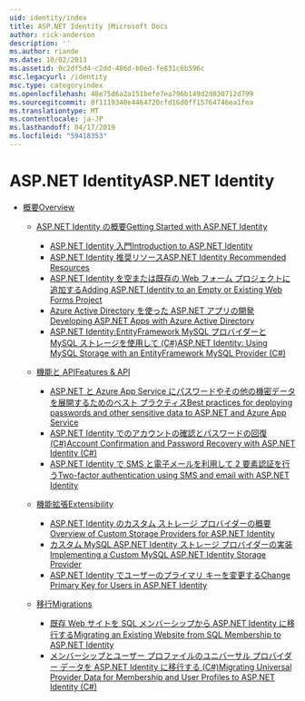 ```yaml
---
uid: identity/index
title: ASP.NET Identity |Microsoft Docs
author: rick-anderson
description: ''
ms.author: riande
ms.date: 10/02/2013
ms.assetid: 0c2df5d4-c2dd-486d-b0ed-fe831c6b596c
msc.legacyurl: /identity
msc.type: categoryindex
ms.openlocfilehash: 48e75d6a2a151befe7ea796b149d2d030712d799
ms.sourcegitcommit: 0f1119340e4464720cfd16d0ff15764746ea1fea
ms.translationtype: MT
ms.contentlocale: ja-JP
ms.lasthandoff: 04/17/2019
ms.locfileid: "59418353"
---
```

# <a name="aspnet-identity"></a><span data-ttu-id="606aa-102">ASP.NET Identity</span><span class="sxs-lookup"><span data-stu-id="606aa-102">ASP.NET Identity</span></span>

- [<span data-ttu-id="606aa-103">概要</span><span class="sxs-lookup"><span data-stu-id="606aa-103">Overview</span></span>](overview/index.md)

    - [<span data-ttu-id="606aa-104">ASP.NET Identity の概要</span><span class="sxs-lookup"><span data-stu-id="606aa-104">Getting Started with ASP.NET Identity</span></span>](overview/getting-started/index.md)

        - [<span data-ttu-id="606aa-105">ASP.NET Identity 入門</span><span class="sxs-lookup"><span data-stu-id="606aa-105">Introduction to ASP.NET Identity</span></span>](overview/getting-started/introduction-to-aspnet-identity.md)
        - [<span data-ttu-id="606aa-106">ASP.NET Identity 推奨リソース</span><span class="sxs-lookup"><span data-stu-id="606aa-106">ASP.NET Identity Recommended Resources</span></span>](overview/getting-started/aspnet-identity-recommended-resources.md)
        - [<span data-ttu-id="606aa-107">ASP.NET Identity を空または既存の Web フォーム プロジェクトに追加する</span><span class="sxs-lookup"><span data-stu-id="606aa-107">Adding ASP.NET Identity to an Empty or Existing Web Forms Project</span></span>](overview/getting-started/adding-aspnet-identity-to-an-empty-or-existing-web-forms-project.md)
        - [<span data-ttu-id="606aa-108">Azure Active Directory を使った ASP.NET アプリの開発</span><span class="sxs-lookup"><span data-stu-id="606aa-108">Developing ASP.NET Apps with Azure Active Directory</span></span>](overview/getting-started/developing-aspnet-apps-with-windows-azure-active-directory.md)
        - [<span data-ttu-id="606aa-109">ASP.NET Identity:EntityFramework MySQL プロバイダーと MySQL ストレージを使用して (C#)</span><span class="sxs-lookup"><span data-stu-id="606aa-109">ASP.NET Identity: Using MySQL Storage with an EntityFramework MySQL Provider (C#)</span></span>](overview/getting-started/aspnet-identity-using-mysql-storage-with-an-entityframework-mysql-provider.md)
    - [<span data-ttu-id="606aa-110">機能と API</span><span class="sxs-lookup"><span data-stu-id="606aa-110">Features & API</span></span>](overview/features-api/index.md)

        - [<span data-ttu-id="606aa-111">ASP.NET と Azure App Service にパスワードやその他の機密データを展開するためのベスト プラクティス</span><span class="sxs-lookup"><span data-stu-id="606aa-111">Best practices for deploying passwords and other sensitive data to ASP.NET and Azure App Service</span></span>](overview/features-api/best-practices-for-deploying-passwords-and-other-sensitive-data-to-aspnet-and-azure.md)
        - [<span data-ttu-id="606aa-112">ASP.NET Identity でのアカウントの確認とパスワードの回復 (C#)</span><span class="sxs-lookup"><span data-stu-id="606aa-112">Account Confirmation and Password Recovery with ASP.NET Identity (C#)</span></span>](overview/features-api/account-confirmation-and-password-recovery-with-aspnet-identity.md)
        - [<span data-ttu-id="606aa-113">ASP.NET Identity で SMS と電子メールを利用して 2 要素認証を行う</span><span class="sxs-lookup"><span data-stu-id="606aa-113">Two-factor authentication using SMS and email with ASP.NET Identity</span></span>](overview/features-api/two-factor-authentication-using-sms-and-email-with-aspnet-identity.md)
    - [<span data-ttu-id="606aa-114">機能拡張</span><span class="sxs-lookup"><span data-stu-id="606aa-114">Extensibility</span></span>](overview/extensibility/index.md)

        - [<span data-ttu-id="606aa-115">ASP.NET Identity のカスタム ストレージ プロバイダーの概要</span><span class="sxs-lookup"><span data-stu-id="606aa-115">Overview of Custom Storage Providers for ASP.NET Identity</span></span>](overview/extensibility/overview-of-custom-storage-providers-for-aspnet-identity.md)
        - [<span data-ttu-id="606aa-116">カスタム MySQL ASP.NET Identity ストレージ プロバイダーの実装</span><span class="sxs-lookup"><span data-stu-id="606aa-116">Implementing a Custom MySQL ASP.NET Identity Storage Provider</span></span>](overview/extensibility/implementing-a-custom-mysql-aspnet-identity-storage-provider.md)
        - [<span data-ttu-id="606aa-117">ASP.NET Identity でユーザーのプライマリ キーを変更する</span><span class="sxs-lookup"><span data-stu-id="606aa-117">Change Primary Key for Users in ASP.NET Identity</span></span>](overview/extensibility/change-primary-key-for-users-in-aspnet-identity.md)
    - [<span data-ttu-id="606aa-118">移行</span><span class="sxs-lookup"><span data-stu-id="606aa-118">Migrations</span></span>](overview/migrations/index.md)

        - [<span data-ttu-id="606aa-119">既存 Web サイトを SQL メンバーシップから ASP.NET Identity に移行する</span><span class="sxs-lookup"><span data-stu-id="606aa-119">Migrating an Existing Website from SQL Membership to ASP.NET Identity</span></span>](overview/migrations/migrating-an-existing-website-from-sql-membership-to-aspnet-identity.md)
        - [<span data-ttu-id="606aa-120">メンバーシップとユーザー プロファイルのユニバーサル プロバイダー データを ASP.NET Identity に移行する (C#)</span><span class="sxs-lookup"><span data-stu-id="606aa-120">Migrating Universal Provider Data for Membership and User Profiles to ASP.NET Identity (C#)</span></span>](overview/migrations/migrating-universal-provider-data-for-membership-and-user-profiles-to-aspnet-identity.md)
